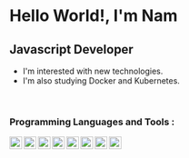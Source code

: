 # Hello World!, I'm Nam 
## Javascript Developer
- I'm interested with new technologies.
- I'm also studying Docker and Kubernetes.

<br />

### Programming Languages and Tools :
<p>

  <img align="left" alt="javascript" width="22px" src="https://seeklogo.com/images/J/javascript-js-logo-2949701702-seeklogo.com.png" />
  <img align="left" alt="typescript" width="22px" src="https://seeklogo.com/images/T/typescript-logo-B29A3F462D-seeklogo.com.png" />
  <img align="left" alt="node-icon" width="22px" src="https://www.vectorlogo.zone/logos/nodejs/nodejs-icon.svg" />
  <img align="left" alt="react-icon" width="22px" src="https://www.vectorlogo.zone/logos/reactjs/reactjs-icon.svg" />
  <img align="left" alt="graphql" width="22px" src="https://www.vectorlogo.zone/logos/graphql/graphql-icon.svg" />
  <img align="left" alt="postgres" width="22px" src="https://www.vectorlogo.zone/logos/postgresql/postgresql-icon.svg" />
  <img align="left" alt="hasura" width="22px" src="https://www.vectorlogo.zone/logos/hasuraio/hasuraio-icon.svg" />
  <img align="left" alt="firebase" width="22px" src="https://www.vectorlogo.zone/logos/firebase/firebase-icon.svg" />

</p>
